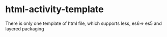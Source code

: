 # html-activity-template
There is only one template of html file, which supports less, es6=> es5 and layered packaging
